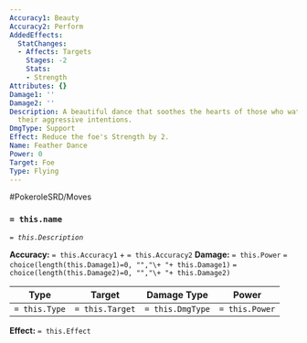 ```yaml
---
Accuracy1: Beauty
Accuracy2: Perform
AddedEffects:
  StatChanges:
  - Affects: Targets
    Stages: -2
    Stats:
    - Strength
Attributes: {}
Damage1: ''
Damage2: ''
Description: A beautiful dance that soothes the hearts of those who watch it, reducing
  their aggressive intentions.
DmgType: Support
Effect: Reduce the foe's Strength by 2.
Name: Feather Dance
Power: 0
Target: Foe
Type: Flying
---
```


#PokeroleSRD/Moves

### `= this.name` 
*`= this.Description`*

**Accuracy:** `= this.Accuracy1` + `= this.Accuracy2`
**Damage:** `= this.Power` `= choice(length(this.Damage1)=0, "","\+ "+ this.Damage1)` `= choice(length(this.Damage2)=0, "","\+ "+ this.Damage2)`

| Type          | Target          | Damage Type          | Power          |
| ------------- | --------------- | ---------------- | -------------- |
| `= this.Type` | `= this.Target` | `= this.DmgType` | `= this.Power` | 

**Effect:** `= this.Effect`